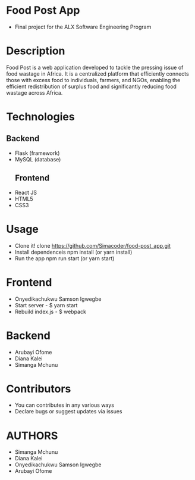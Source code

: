 # Food Post App 
- Final project for the ALX Software Engineering Program 

# Description 
Food Post is a web application developed to tackle the pressing issue of food wastage in 
Africa. It is a centralized platform that efficiently connects those with excess food to 
individuals, farmers, and NGOs, enabling the efficient redistribution of surplus food and 
significantly reducing food wastage across Africa.

# Technologies
  ## Backend 
- Flask (framework)
- MySQL (database)
  ## Frontend
- React JS
- HTML5
- CSS3

# Usage
- Clone it!
  clone https://github.com/Simacoder/food-post_app.git
- Install dependenceis 
  npm install (or yarn install)
- Run the app
  npm run start (or yarn start)

# Frontend
- Onyedikachukwu Samson Igwegbe
- Start server - $ yarn start
- Rebuild index.js - $ webpack
  
# Backend
- Arubayi Ofome
- Diana Kalei
- Simanga Mchunu

# Contributors
- You can contributes in any various ways
- Declare bugs or suggest updates via issues

# AUTHORS
- Simanga Mchunu
- Diana Kalei 
- Onyedikachukwu Samson Igwegbe
- Arubayi Ofome 

